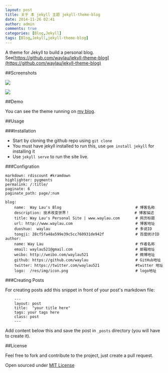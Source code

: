 ```yaml
---
layout: post
title: 关于 本 jekyll 主题 jekyll-theme-blog
date: 2014-11-26 02:41
author: admin
comments: true
categories: [Blog,Jekyll]
tags: [Blog,Jekyll,jekyll-theme-blog]
---
```



A theme for Jekyll to build a personal blog. See[https://github.com/waylau/jekyll-theme-blog](https://github.com/waylau/jekyll-theme-blog)

##Screenshots

![](http://99btgc01.info/uploads/2014/11/jekyll-theme%281%29.jpg)

![](http://99btgc01.info/uploads/2014/11/jekyll-theme2%281%29.jpg)

##Demo

You can see the theme running on [my blog](http://www.waylau.com/).

<!-- more -->

##Usage

###Installation

- Start by cloning the github repo using `git clone`
- You must have jekyll installed to run this, use `gem install jekyll` for installing it
- Use `jekyll serve` to run the site live.

###Configration

	markdown: rdiscount #kramdown
	highlighter: pygments
	permalink: /:title/
	paginate: 6
	paginate_path: page/:num
	
	blog:
	    name:  Way Lau's Blog                                 # 博客名称
	    description: 技术改变世界！                             # 博客描述
	    title: Way Lau's Personal Site | www.waylau.com       # 网页标题
	    url: http://www.waylau.com                            # 博客地址
	    duoshuo:  waylau                                      # 多说ID
	    tongji: 28cf5fa48a599e39c5cc760931de942f              # 百度统计ID
	author:
	    name: Way Lau                                         # 作者名称
	    email: waylau521@gmail.com                            # 邮箱地址
	    weibo: http://weibo.com/waylau521                     # 微博地址
	    github: https://github.com/waylau                     # GitHub地址
	    twitter: https://twitter.com/waylau521                #twitter 地址
	    logo:  /res/img/icon.png                              # logo地址

###Creating Posts

For creating posts add this snippet in front of your post's markdown file:

```
	---
	layout: post
	title:  "your title here"
	tags: your tags here
	class: post
	---

```

Add content below this and save the post in `_posts` directory (you will have to create it).

##License

Feel free to fork and contribute to the project, just create a pull request.

Open sourced under [MIT License](LICENSE.md) 


